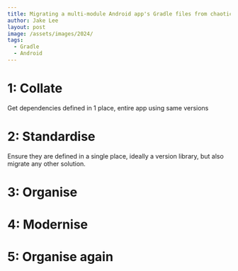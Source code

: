 ```yaml
---
title: Migrating a multi-module Android app's Gradle files from chaotic messes to modern order
author: Jake Lee
layout: post
image: /assets/images/2024/
tags:
  - Gradle
  - Android
---
```


# 1: Collate

Get dependencies defined in 1 place, entire app using same versions

# 2: Standardise

Ensure they are defined in a single place, ideally a version library, but also migrate any other solution.

# 3: Organise

# 4: Modernise

# 5: Organise again
